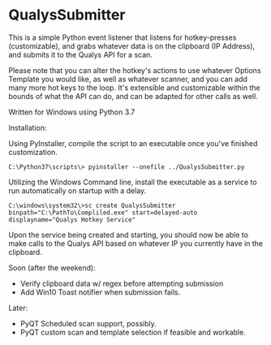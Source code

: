 # QualysSubmitter

This is a simple Python event listener that listens for hotkey-presses (customizable), and grabs whatever data is on the clipboard (IP Address), and submits it to the Qualys API for a scan.

Please note that you can alter the hotkey's actions to use whatever Options Template you would like, as well as whatever scanner, and you can add many more hot keys to the loop. It's extensible and customizable within the bounds of what the API can do, and can be adapted for other calls as well.

Written for Windows using Python 3.7

Installation:

Using PyInstaller, compile the script to an executable once you've finished customization.

`C:\Python37\scripts\> pyinstaller --onefile ../QualysSubmitter.py`

Utilizing the Windows Command line, install the executable as a service to run automatically on startup with a delay.

`C:\windows\system32\>sc create QualysSubmitter binpath="C:\PathTo\Compliled.exe" start=delayed-auto displayname="Qualys Hotkey Service"`

Upon the service being created and starting, you should now be able to make calls to the Qualys API based on whatever IP you currently have in the clipboard.


Soon (after the weekend): 

* Verify clipboard data w/ regex before attempting submission
* Add Win10 Toast notifier when submission fails.

Later:

* PyQT Scheduled scan support, possibly.
* PyQT custom scan and template selection if feasible and workable.
